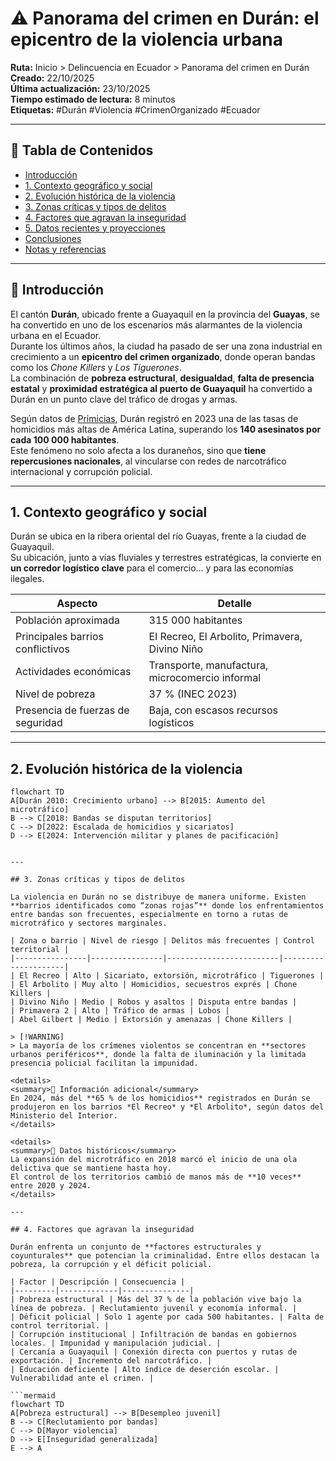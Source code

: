 # ⚠️ Panorama del crimen en Durán: el epicentro de la violencia urbana

**Ruta:** Inicio > Delincuencia en Ecuador > Panorama del crimen en Durán  
**Creado:** 22/10/2025  
**Última actualización:** 23/10/2025  
**Tiempo estimado de lectura:** 8 minutos  
**Etiquetas:** #Durán #Violencia #CrimenOrganizado #Ecuador  

---

## 📑 Tabla de Contenidos
- [Introducción](#introducción)
- [1. Contexto geográfico y social](#1-contexto-geográfico-y-social)
- [2. Evolución histórica de la violencia](#2-evolución-histórica-de-la-violencia)
- [3. Zonas críticas y tipos de delitos](#3-zonas-críticas-y-tipos-de-delitos)
- [4. Factores que agravan la inseguridad](#4-factores-que-agravan-la-inseguridad)
- [5. Datos recientes y proyecciones](#5-datos-recientes-y-proyecciones)
- [Conclusiones](#conclusiones)
- [Notas y referencias](#notas-y-referencias)

---

## 🧩 Introducción

El cantón **Durán**, ubicado frente a Guayaquil en la provincia del **Guayas**, se ha convertido en uno de los escenarios más alarmantes de la violencia urbana en el Ecuador.  
Durante los últimos años, la ciudad ha pasado de ser una zona industrial en crecimiento a un **epicentro del crimen organizado**, donde operan bandas como los *Chone Killers* y *Los Tiguerones*.  
La combinación de **pobreza estructural**, **desigualdad**, **falta de presencia estatal** y **proximidad estratégica al puerto de Guayaquil** ha convertido a Durán en un punto clave del tráfico de drogas y armas.

Según datos de [Primicias](https://www.primicias.ec/seguridad/canton-duran-guayas-ciudades-violentas-fraccionamiento-chone-killers-tasa-homicidios-92307/), Durán registró en 2023 una de las tasas de homicidios más altas de América Latina, superando los **140 asesinatos por cada 100 000 habitantes**.  
Este fenómeno no solo afecta a los duraneños, sino que **tiene repercusiones nacionales**, al vincularse con redes de narcotráfico internacional y corrupción policial.

---

## 1. Contexto geográfico y social

Durán se ubica en la ribera oriental del río Guayas, frente a la ciudad de Guayaquil.  
Su ubicación, junto a vías fluviales y terrestres estratégicas, la convierte en **un corredor logístico clave** para el comercio… y para las economías ilegales.

| Aspecto | Detalle |
|----------|----------|
| Población aproximada | 315 000 habitantes |
| Principales barrios conflictivos | El Recreo, El Arbolito, Primavera, Divino Niño |
| Actividades económicas | Transporte, manufactura, microcomercio informal |
| Nivel de pobreza | 37 % (INEC 2023) |
| Presencia de fuerzas de seguridad | Baja, con escasos recursos logísticos |

---

## 2. Evolución histórica de la violencia

```mermaid
flowchart TD
A[Durán 2010: Crecimiento urbano] --> B[2015: Aumento del microtráfico]
B --> C[2018: Bandas se disputan territorios]
C --> D[2022: Escalada de homicidios y sicariatos]
D --> E[2024: Intervención militar y planes de pacificación]


---

## 3. Zonas críticas y tipos de delitos

La violencia en Durán no se distribuye de manera uniforme. Existen **barrios identificados como “zonas rojas”** donde los enfrentamientos entre bandas son frecuentes, especialmente en torno a rutas de microtráfico y sectores marginales.

| Zona o barrio | Nivel de riesgo | Delitos más frecuentes | Control territorial |
|----------------|----------------|-------------------------|---------------------|
| El Recreo | Alto | Sicariato, extorsión, microtráfico | Tiguerones |
| El Arbolito | Muy alto | Homicidios, secuestros exprés | Chone Killers |
| Divino Niño | Medio | Robos y asaltos | Disputa entre bandas |
| Primavera 2 | Alto | Tráfico de armas | Lobos |
| Abel Gilbert | Medio | Extorsión y amenazas | Chone Killers |

> [!WARNING]
> La mayoría de los crímenes violentos se concentran en **sectores urbanos periféricos**, donde la falta de iluminación y la limitada presencia policial facilitan la impunidad.

<details>
<summary>🚨 Información adicional</summary>
En 2024, más del **65 % de los homicidios** registrados en Durán se produjeron en los barrios *El Recreo* y *El Arbolito*, según datos del Ministerio del Interior.
</details>

<details>
<summary>📅 Datos históricos</summary>
La expansión del microtráfico en 2018 marcó el inicio de una ola delictiva que se mantiene hasta hoy.  
El control de los territorios cambió de manos más de **10 veces** entre 2020 y 2024.
</details>

---

## 4. Factores que agravan la inseguridad

Durán enfrenta un conjunto de **factores estructurales y coyunturales** que potencian la criminalidad. Entre ellos destacan la pobreza, la corrupción y el déficit policial.

| Factor | Descripción | Consecuencia |
|---------|-------------|---------------|
| Pobreza estructural | Más del 37 % de la población vive bajo la línea de pobreza. | Reclutamiento juvenil y economía informal. |
| Déficit policial | Solo 1 agente por cada 500 habitantes. | Falta de control territorial. |
| Corrupción institucional | Infiltración de bandas en gobiernos locales. | Impunidad y manipulación judicial. |
| Cercanía a Guayaquil | Conexión directa con puertos y rutas de exportación. | Incremento del narcotráfico. |
| Educación deficiente | Alto índice de deserción escolar. | Vulnerabilidad ante el crimen. |

```mermaid
flowchart TD
A[Pobreza estructural] --> B[Desempleo juvenil]
B --> C[Reclutamiento por bandas]
C --> D[Mayor violencia]
D --> E[Inseguridad generalizada]
E --> A
